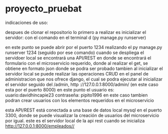 # proyecto_pruebat

indicaciones de uso:

despues de clonar el repositorio lo primero a realizar es inicializar el servidor: con el comando en el terminal d (py manage.py runserver)

en este punto se puede abrir por el puerto 1234 realizando el py manage.py runserver 1234 (seguido por ese comando) cuando se despliega el servidoer local se encontrará una API/REST en donde se encontrará el formulario con el microservicio requerido, donde al realizar el get, se obtiene en formato json donde se podra ser probado tambien al inicializar el servidor local se puede realizar las operaciones CRUD en el panel de administracion que nos ofrece django, el cual se podra ejecutar al inicializar el servidor seguido del /admin, http ://127.0.0.1:8000/admin/ (en este caso esta por el puerto 8000) en este punto el usuario es: uuario:davidhincapie23 contraseña: pipito1996
en este caso tambien podran crear usuarios con los elementos requeridos en el microservicio

esta API/REST está conectada a una base de datos local mysql en el puerto 3300, donde se puede visualizar la creación de usuarios del microservicio por igual.
este es el servidor local de la api rest cuando se inicializa http://127.0.0.1:8000/empleados//
